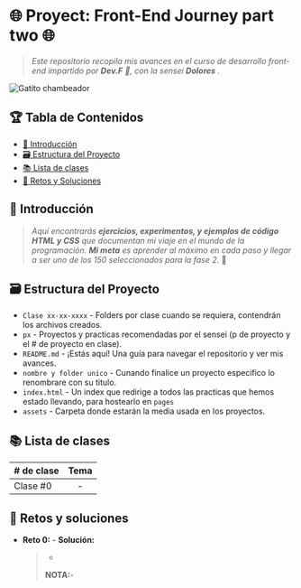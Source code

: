 # 🌐 Proyect: Front-End Journey part two 🌐

<!--- Es una buena practica comentar, pero markdown es bastante "straight forward" no? -->

> _Este repositorio recopila mis avances en el curso de desarrollo front-end impartido por **Dev.F** 🚀, con la sensei **Dolores** ._

![Gatito chambeador](https://www.google.com/url?sa=i&url=https%3A%2F%2Far.pinterest.com%2Fpin%2F943856034389078864%2F&psig=AOvVaw3zT3n7CWSleL_HFenSssAf&ust=1732074937852000&source=images&cd=vfe&opi=89978449&ved=0CBMQjRxqFwoTCOjrwY_A54kDFQAAAAAdAAAAABAR)

## 🏆 Tabla de Contenidos

- [🎉 Introducción](#-introducción)
- [🗃️ Estructura del Proyecto](#-estructura-del-proyecto)
- [📚 Lista de clases](#-lista-de-clases)
- [📂 Retos y Soluciones](#-retos-y-soluciones)

## 🎉 Introducción

> _Aquí encontrarás **ejercicios, experimentos, y ejemplos de código HTML y CSS** que documentan mi viaje en el mundo de la programación. **Mi meta** es aprender al máximo en cada paso y llegar a ser uno de los 150 seleccionados para la fase 2._ 🚀

## 🗃️ Estructura del Proyecto

- `Clase xx-xx-xxxx` - Folders por clase cuando se requiera, contendrán los archivos creados.
- `px` - Proyectos y practicas recomendadas por el sensei (p de proyecto y el # de proyecto en clase).
- `README.md` - ¡Estás aquí! Una guía para navegar el repositorio y ver mis avances.
- `nombre y folder unico` - Cunando finalice un proyecto especifico lo renombrare con su titulo.
- `index.html` - Un index que redirige a todos las practicas que hemos estado llevando, para hostearlo en `pages`
- `assets` - Carpeta donde estarán la media usada en los proyectos.

## 📚 Lista de clases

| # de clase | Tema |
| ---------- | :--: |
| Clase #0   |  -   |

## 📂 Retos y soluciones

- **Reto 0:** -
  **Solución:**
  >-
  > **NOTA:**-
